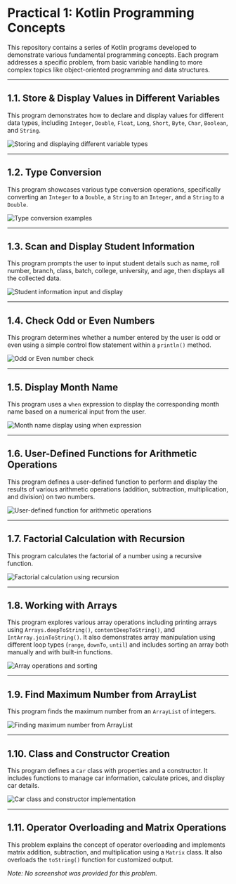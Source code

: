 # Practical 1: Kotlin Programming Concepts

This repository contains a series of Kotlin programs developed to demonstrate various fundamental programming concepts. Each program addresses a specific problem, from basic variable handling to more complex topics like object-oriented programming and data structures.

---

## 1.1. Store & Display Values in Different Variables

This program demonstrates how to declare and display values for different data types, including `Integer`, `Double`, `Float`, `Long`, `Short`, `Byte`, `Char`, `Boolean`, and `String`.

![Storing and displaying different variable types](https://github.com/deep6161/MAD_23012021032_PRACTICAL1/blob/master/SCREEENSHOTS/P1_1.png)

---

## 1.2. Type Conversion

This program showcases various type conversion operations, specifically converting an `Integer` to a `Double`, a `String` to an `Integer`, and a `String` to a `Double`.

![Type conversion examples](https://github.com/deep6161/MAD_23012021032_PRACTICAL1/blob/master/SCREEENSHOTS/P1_2.png)

---

## 1.3. Scan and Display Student Information

This program prompts the user to input student details such as name, roll number, branch, class, batch, college, university, and age, then displays all the collected data.

![Student information input and display](https://github.com/deep6161/MAD_23012021032_PRACTICAL1/blob/master/SCREEENSHOTS/P1_3.png)

---

## 1.4. Check Odd or Even Numbers

This program determines whether a number entered by the user is odd or even using a simple control flow statement within a `println()` method.

![Odd or Even number check](https://github.com/deep6161/MAD_23012021032_PRACTICAL1/blob/master/SCREEENSHOTS/P1_4.png)

---

## 1.5. Display Month Name

This program uses a `when` expression to display the corresponding month name based on a numerical input from the user.

![Month name display using when expression](https://github.com/deep6161/MAD_23012021032_PRACTICAL1/blob/master/SCREEENSHOTS/P1_5.png)

---

## 1.6. User-Defined Functions for Arithmetic Operations

This program defines a user-defined function to perform and display the results of various arithmetic operations (addition, subtraction, multiplication, and division) on two numbers.

![User-defined function for arithmetic operations](https://github.com/deep6161/MAD_23012021032_PRACTICAL1/blob/master/SCREEENSHOTS/P1_6.png)

---

## 1.7. Factorial Calculation with Recursion

This program calculates the factorial of a number using a recursive function.

![Factorial calculation using recursion](https://github.com/deep6161/MAD_23012021032_PRACTICAL1/blob/master/SCREEENSHOTS/P1_7.png)

---

## 1.8. Working with Arrays

This program explores various array operations including printing arrays using `Arrays.deepToString()`, `contentDeepToString()`, and `IntArray.joinToString()`. It also demonstrates array manipulation using different loop types (`range`, `downTo`, `until`) and includes sorting an array both manually and with built-in functions.

![Array operations and sorting](https://github.com/deep6161/MAD_23012021032_PRACTICAL1/blob/master/SCREEENSHOTS/P1_8.png)

---

## 1.9. Find Maximum Number from ArrayList

This program finds the maximum number from an `ArrayList` of integers.

![Finding maximum number from ArrayList](https://github.com/deep6161/MAD_23012021032_PRACTICAL1/blob/master/SCREEENSHOTS/P1_9.png)

---

## 1.10. Class and Constructor Creation

This program defines a `Car` class with properties and a constructor. It includes functions to manage car information, calculate prices, and display car details.

![Car class and constructor implementation](https://github.com/deep6161/MAD_23012021032_PRACTICAL1/blob/master/SCREEENSHOTS/P1_10.png)

---

## 1.11. Operator Overloading and Matrix Operations

This problem explains the concept of operator overloading and implements matrix addition, subtraction, and multiplication using a `Matrix` class. It also overloads the `toString()` function for customized output.

_Note: No screenshot was provided for this problem._

